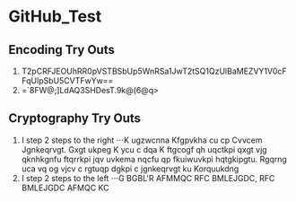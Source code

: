 # GitHub_Test

## Encoding Try Outs

1. T2pCRFJEOUhRR0pVSTBSbUp5WnRSa1JwT2tSQ1QzUlBaMEZVY1V0cFFqUlpSbU5CVTFwYw==
2. =`8FW@;]LdAQ3SHDesT.9k@(6@q>

## Cryptography Try Outs

1. I step 2 steps to the right
⋅⋅⋅K ugzwcnna Kfgpvkha cu cp Cvvcem Jgnkeqrvgt. Gxgt ukpeg K ycu c dqa K ftgcogf qh uqctkpi qxgt vjg qknhkgnfu ftqrrkpi jqv uvkema nqcfu qp fkuiwuvkpi hqtgkipgtu. Rgqrng uca vq og vjcv c rgtuqp dgkpi c jgnkeqrvgt ku Korquukdng
2. I step 2 steps to the left
⋅⋅⋅G BGBL'R AFMMQC RFC BMLEJGDC, RFC BMLEJGDC AFMQC KC
